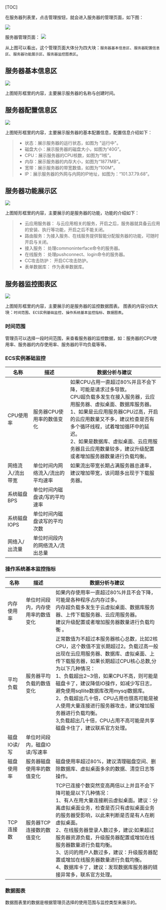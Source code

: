 
[TOC]

在服务器列表里，点击管理按钮，就会进入服务器的管理页面，如下图：


![](http://docfiles.baibaoyun.com/FiYHyV-caHUmeLMu44OOemel-e-6)

服务器管理页面：
![](http://docfiles.baibaoyun.com/FvL1r_NpXYAHQ_5YPtkS1joteB_q)

从上图可以看出，这个管理页面大体分为四大块：`服务器基本信息区`、`服务器配置信息区`、`服务器功能展示区`、`服务器监控图表区`。

## 服务器基本信息区
![](http://docfiles.baibaoyun.com/FlM0aWoziSCrsAQEc5kXHWRXacYh)

上图矩形框里的内容，主要展示服务器的名称与创建时间。


## 服务器配置信息区
![](http://docfiles.baibaoyun.com/ForfTq6mvF31rVN1JHngBhxd8MW8)

上图矩形框里的内容，主要展示服务器的基本配置信息，配置信息介绍如下：

>* 状态：展示服务器的运行状态，如图为 "运行中"。
>* 磁盘大小：展示服务器的磁盘大小，如图为“40G”。
>* CPU：展示服务器的CPU核数，如图为“1核”。
>* 内存：展示服务器的内存大小，如图为“1877MB”。
>* 宽带：展示服务器的带宽数值，如图为“100M”。
>* IP：展示服务器的外网与内网的IP地址，如图为：“101.37.79.68”。

## 服务器功能展示区
![](http://docfiles.baibaoyun.com/FjqT1XU9Sx3y3KGimcRfZmPMXQmB)

上图矩形框里的内容，主要展示的是服务器的功能，功能的介绍如下：

>* 云应用服务器： 与云应用相关的服务，开启之后，服务器就具备云应用的安装、执行等功能，开启之后不能关闭。
>* 路由服务：为接入服务、在线服务提供智能分配服务器的功能，可随时开启与关闭。
>* 接入服务： 处理commoninterface命令的服务器。
>* 在线服务： 处理pushconnect、login命令的服务器。
>* CC攻击防护： 开启CC攻击防护。
>* 表单数据库： 作为表单数据库。



## 服务器监控图表区
![](http://docfiles.baibaoyun.com/FrDA4rSvRvAMWSnjNoMOMk8PZmT-)

上图矩形框里的内容，主要展示的是服务器的监控数据图表。
图表的内容分四大块：`时间范围`、`ECS实例基础监控`、`操作系统基本监控指标`、`数据图表`。

### 时间范围
管理员可以选择一段时间范围，来查看服务器的监控数据，如：服务器的CPU使用率、服务器的内存使用率、服务器的平均负载等等。

### ECS实例基础监控
|名称|描述|数据分析与建议|
|---|---|---|
|CPU使用率| 服务器CPU使用率的数值变化 | 如果CPU占用一直超过80%并且不会下降，可能是请求过多导致。<br>CPU超负载多发生在接入服务器，云应用服务器、虚拟桌面、数据库服务器。<br>1、如果是云应用服务器CPU过高，开启的云应用数量又不多，建议检查是否有多个循环线程，试着增加循环中的延迟。 <br>2、如果是数据库、虚拟桌面、云应用服务器且云应用数量较多，建议升级配置或者增加服务器数量进行负载均衡。 |
|网络流入/流出带宽|  单位时间内网络流入/流出的平均速率 | 如果流出带宽长期占满服务器总速率，建议增加带宽，该问题多出现于下载服务器。  |
|系统磁盘BPS|  单位时间内磁盘读/写的平均速率 |   |
|系统磁盘IOPS|  单位时间内磁盘读写的平均次数 |   |
|网络入/出流量| 单位时间段内的网络流入/流出总量 |   |



### 操作系统基本监控指标

|名称|描述|数据分析与建议|
|---|---|---|
|内存使用率| 单位时间段内，内存使用率的数值变化 | 如果内存使用率一直超过80%并且不会下降，可能是各种程序占内存过多。<br>内存超负载多发生于云虚拟桌面、数据库服务器、上传下载服务器、云应用服务器。 <br> 建议升级配置或者增加服务器数量进行负载均衡 。|
|平均负载| 服务器平均负载的数值变化 | 正常数值为不超过本服务器核心总数，比如2核CPU，这个数值不宜长期超过2。负载过高一般出现在云应用服务器、数据库、虚拟桌面、上传下载服务器，如果长期超过CPU核心总数,分为以下几种情况：<br>1、负载超出2~3倍，如果CPU不高，则可能是磁盘卡了，建议降低IO操作，如减少写日志，避免使用sqllite数据库改用mysql数据库。<br>2、负载超出几十倍，CPU占用也很高可能是被人使用大量连接进行服务器攻击，建议增加服务器进行负载均衡。 <br>3,负载超出几十倍，CPU占用不高可能是共享磁盘卡住了，建议联系官方处理。 |
|磁盘IO读/写|  单位时间段内，磁盘IO读/写速率 |   |
|磁盘使用率| 服务器磁盘使用率的数值变化 | 磁盘使用率超过80%，建议清理磁盘空间、删除数据库、虚拟桌面多余的数据、清空日志等操作。  |
|TCP连接数| 服务器TCP连接数的数值变化 | TCP已连接个数突然变高两倍以上并且不会下降可能是以下几种情况：<br>1、有人在用大量连接刷云虚拟桌面。建议：分离虚拟桌面业务，检查是否只有虚拟桌面业务的服务器受影响，以此来判断是否是有人在刷虚拟桌面。<br>2、在线服务器登录人数过多，建议:如果超过服务器资源负载，升级服务器配置或增加在线服务器数量进行负载均衡。 <br>3、访问的用户人数过多，建议：升级服务器配置或增加在线服务器数量进行负载均衡。 <br>4、数据库卡了，建议：发现数据库服务器的链接异常多，联系官方处理。 |



### 数据图表
数据图表里的数据是根据管理员选择的使用范围与监控类型来展示的。




